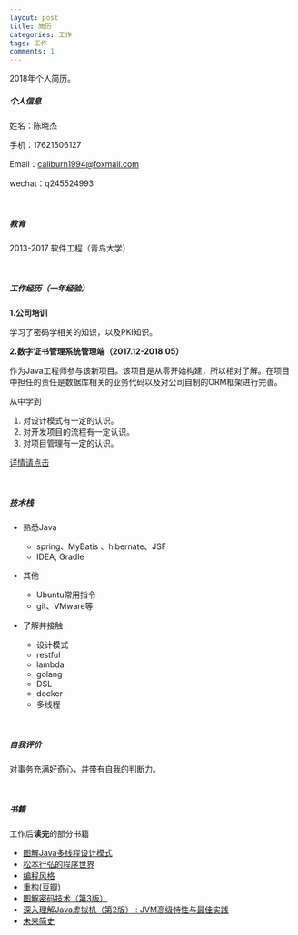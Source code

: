```yaml
---
layout: post
title: 简历
categories: 工作 
tags: 工作
comments: 1
---
```




2018年个人简历。



##### **个人信息**

姓名：陈晓杰

手机：17621506127

Email：caliburn1994@foxmail.com

wechat：q245524993

<br>

##### **教育**

2013-2017  软件工程（青岛大学）

<br>

##### **工作经历（一年经验）**

**1.公司培训**

学习了密码学相关的知识，以及PKI知识。



**2.数字证书管理系统管理端（2017.12-2018.05）**

作为Java工程师参与该新项目。该项目是从零开始构建，所以相对了解。在项目中担任的责任是数据库相关的业务代码以及对公司自制的ORM框架进行完善。

从中学到

1. 对设计模式有一定的认识。
2. 对开发项目的流程有一定认识。
3. 对项目管理有一定的认识。

[详情请点击](https://caliburn1994.github.io/2018/07/26/%E6%A0%BC%E5%B0%94%E5%B7%A5%E4%BD%9C%E7%BB%8F%E5%8E%86)

<br>



##### **技术栈**

- 熟悉Java
  - spring、MyBatis 、hibernate、JSF
  - IDEA, Gradle
- 其他
  - Ubuntu常用指令
  - git、VMware等

- 了解并接触
  - 设计模式
  - restful
  - lambda
  - golang
  - DSL
  - docker
  - 多线程

<br>



##### **自我评价**

对事务充满好奇心，并带有自我的判断力。

<br>



##### **书籍**

工作后**读完**的部分书籍

- [图解Java多线程设计模式](https://book.douban.com/subject/27116724/)
- [松本行弘的程序世界](https://book.douban.com/subject/6756090/)
- [编程风格](https://book.douban.com/subject/27102599/)
- [重构(豆瓣)](https://book.douban.com/subject/26575459/)
- [图解密码技术（第3版）](https://book.douban.com/subject/26822106/)
- [深入理解Java虚拟机（第2版） : JVM高级特性与最佳实践](https://book.douban.com/subject/24722612/) 
- [未来简史](https://book.douban.com/subject/26943161/)